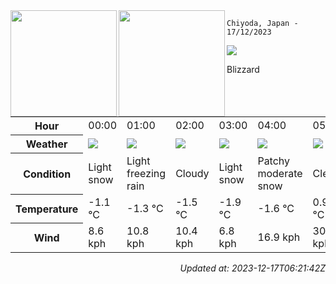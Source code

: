 <div><img align="left" height="170px" src="https://github-readme-stats.vercel.app/api?username=ryota-murakami&show_icons=true&theme=gotham" /><img align="left" height="170px" src="https://github-readme-stats.vercel.app/api/top-langs/?username=ryota-murakami&theme=gotham&layout=compact" /></div>



`Chiyoda, Japan - 17/12/2023`

<img src="https://cdn.weatherapi.com/weather/64x64/day/230.png"/>

Blizzard


<table>
    <tr>
        <th>Hour</th>
        <td>00:00</td><td>01:00</td><td>02:00</td><td>03:00</td><td>04:00</td><td>05:00</td><td>06:00</td><td>07:00</td><td>08:00</td><td>09:00</td><td>10:00</td><td>11:00</td><td>12:00</td><td>13:00</td><td>14:00</td><td>15:00</td><td>16:00</td><td>17:00</td><td>18:00</td><td>19:00</td><td>20:00</td><td>21:00</td><td>22:00</td><td>23:00</td>
    </tr>
    <tr>
        <th>Weather</th>
        <td><img src="https://cdn.weatherapi.com/weather/64x64/night/326.png"></img></td><td><img src="https://cdn.weatherapi.com/weather/64x64/night/311.png"></img></td><td><img src="https://cdn.weatherapi.com/weather/64x64/night/119.png"></img></td><td><img src="https://cdn.weatherapi.com/weather/64x64/night/326.png"></img></td><td><img src="https://cdn.weatherapi.com/weather/64x64/night/329.png"></img></td><td><img src="https://cdn.weatherapi.com/weather/64x64/night/113.png"></img></td><td><img src="https://cdn.weatherapi.com/weather/64x64/night/113.png"></img></td><td><img src="https://cdn.weatherapi.com/weather/64x64/day/230.png"></img></td><td><img src="https://cdn.weatherapi.com/weather/64x64/day/230.png"></img></td><td><img src="https://cdn.weatherapi.com/weather/64x64/day/338.png"></img></td><td><img src="https://cdn.weatherapi.com/weather/64x64/day/335.png"></img></td><td><img src="https://cdn.weatherapi.com/weather/64x64/day/335.png"></img></td><td><img src="https://cdn.weatherapi.com/weather/64x64/day/227.png"></img></td><td><img src="https://cdn.weatherapi.com/weather/64x64/day/368.png"></img></td><td><img src="https://cdn.weatherapi.com/weather/64x64/day/179.png"></img></td><td><img src="https://cdn.weatherapi.com/weather/64x64/day/116.png"></img></td><td><img src="https://cdn.weatherapi.com/weather/64x64/night/230.png"></img></td><td><img src="https://cdn.weatherapi.com/weather/64x64/night/230.png"></img></td><td><img src="https://cdn.weatherapi.com/weather/64x64/night/230.png"></img></td><td><img src="https://cdn.weatherapi.com/weather/64x64/night/230.png"></img></td><td><img src="https://cdn.weatherapi.com/weather/64x64/night/230.png"></img></td><td><img src="https://cdn.weatherapi.com/weather/64x64/night/230.png"></img></td><td><img src="https://cdn.weatherapi.com/weather/64x64/night/230.png"></img></td><td><img src="https://cdn.weatherapi.com/weather/64x64/night/338.png"></img></td>
    </tr>
    <tr>
        <th>Condition</th>
        <td width="200px">Light snow</td><td width="200px">Light freezing rain</td><td width="200px">Cloudy</td><td width="200px">Light snow</td><td width="200px">Patchy moderate snow</td><td width="200px">Clear</td><td width="200px">Clear</td><td width="200px">Blizzard</td><td width="200px">Blizzard</td><td width="200px">Heavy snow</td><td width="200px">Patchy heavy snow</td><td width="200px">Patchy heavy snow</td><td width="200px">Blowing snow</td><td width="200px">Light snow showers</td><td width="200px">Patchy snow possible</td><td width="200px">Partly cloudy</td><td width="200px">Blizzard</td><td width="200px">Blizzard</td><td width="200px">Blizzard</td><td width="200px">Blizzard</td><td width="200px">Blizzard</td><td width="200px">Blizzard</td><td width="200px">Blizzard</td><td width="200px">Heavy snow</td>
    </tr>
    <tr>
        <th>Temperature</th>
        <td>-1.1 °C</td><td>-1.3 °C</td><td>-1.5 °C</td><td>-1.9 °C</td><td>-1.6 °C</td><td>0.9 °C</td><td>1.5 °C</td><td>-0.1 °C</td><td>0 °C</td><td>-0.6 °C</td><td>-0.2 °C</td><td>-0.3 °C</td><td>-0.7 °C</td><td>-1.1 °C</td><td>-1.4 °C</td><td>-1 °C</td><td>-3.1 °C</td><td>-3.3 °C</td><td>-4 °C</td><td>-4.5 °C</td><td>-4.7 °C</td><td>-4.4 °C</td><td>-4.5 °C</td><td>-5.1 °C</td>
    </tr>
    <tr>
        <th>Wind</th>
        <td>8.6 kph</td><td>10.8 kph</td><td>10.4 kph</td><td>6.8 kph</td><td>16.9 kph</td><td>30.6 kph</td><td>43.2 kph</td><td>43.9 kph</td><td>32.8 kph</td><td>26.6 kph</td><td>29.2 kph</td><td>30.2 kph</td><td>27.7 kph</td><td>24.8 kph</td><td>20.9 kph</td><td>22 kph</td><td>36.7 kph</td><td>41.4 kph</td><td>37.4 kph</td><td>28.4 kph</td><td>28.1 kph</td><td>27.4 kph</td><td>28.1 kph</td><td>24.5 kph</td>
    </tr>
</table>


<div align="right">

*Updated at: 2023-12-17T06:21:42Z*

</div>

